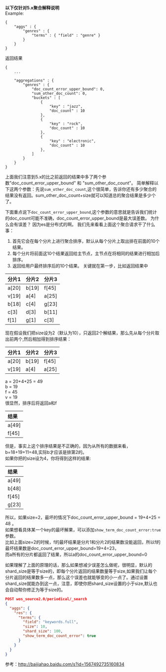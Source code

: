 **以下仅针对5.x聚合解释说明**  
Example:
```
{
    "aggs" : {
        "genres" : {
            "terms" : { "field" : "genre" }
        }
    }
}
```
返回结果
```
{
    ...

    "aggregations" : {
        "genres" : {
            "doc_count_error_upper_bound": 0, 
            "sum_other_doc_count": 0, 
            "buckets" : [ 
                {
                    "key" : "jazz",
                    "doc_count" : 10
                },
                {
                    "key" : "rock",
                    "doc_count" : 10
                },
                {
                    "key" : "electronic",
                    "doc_count" : 10
                },
            ]
        }
    }
}
```

上面我们注意到5.x的比之前返回的结果中多了两个参数"doc_count_error_upper_bound" 和 "sum_other_doc_count"。
简单解释以下这两个参数：先说`sum_other_doc_count`,这个很简单，告诉你还有多少聚合的结果没有返回。sum_other_doc_count+size就可以知道总的聚合结果是多少个了。

下面重点说下`doc_count_error_upper_bound`,这个参数的意思就是告诉我们统计的doc_count可能不准确，doc_count_error_upper_bound是最大误差数。
为什么会有误差？
因为es是分布式的啊。
我们先来看看上面这个聚合请求干了什么事：
1. 首先它会在每个分片上进行聚合排序，默认从每个分片上取出排在前面的10个结果。
2. 每个分片将前面这10个结果返回给主节点，主节点在将相同的结果进行相加后排序。
3. 返回给用户最终排序后的10个结果。
关键就在第一步，比如返回结果中

| 分片1 | 分片2 | 分片3 |
| :---- |:-----| :-----|
| a[20] | b[19]| f[45] |
| v[19] | a[4] | a[25] |
| b[18] | c[4] | g[23] |
| c[3]  | d[3] | b[11] |
| f[1]  | g[1] | c[3]  |

现在假设我们把size设为2（默认为10），只返回2个解结果，那么先从每个分片取出前两个,然后相加得到排序结果：  

| 分片1 | 分片2  |分片3  |  
| :---- |:----- | :-----|  
| a[20] | b[19] | f[45] |  
| v[19] | a[4]  | a[25] |  

a = 20+4+25 = 49  
b = 19  
f = 45  
v = 19  
很显然，排序后将返回a和f   

|结果 |  
|:----|
|a[49]|
|f[45]|

但是，事实上这个排序结果是不正确的，因为从所有的数据来看，b=18+19+11=48,实际b才应该是排第2的。  
如果你把的size设为4，你将得到这样的结果:  

|结果 |
|:--  |
|a[49]|
|b[48]|
|f[45]|
|g[23]|

所以，如果size=2，最坏的情况下doc_count_error_upper_bound = 19+4+25 = 48 。  
如果想看具体某一个key的最坏解果，可以添加`show_term_doc_count_error:true`参数。  
比如上面size=2的时候，f的最坏结果是分片1和分片2的结果数没能返回，所以f的最坏结果数是doc_count_error_upper_bound=19+4=23，  
而a所有的分片都返回了结果，所以a的doc_count_error_upper_bound=0  


如果理解了上面的原理的话，那么如果想减少误差怎么做呢，很明显，默认的shard_size是等于size的，即每个分片返回的结果数量等于size,如果我们让每个分片返回的结果数多一点，那么这个误差也就能够变的小一点了。通过设置shard_size就能办到这一点，注意，即使你把shard_size设置的小于size,默认也会自动帮你修正为等于size的。 
```json
POST wos_source2.0/periodical/_search
{
  "aggs": {
    "res": {
      "terms": {
        "field": "keywords.full",
        "size": 10, 
        "shard_size": 100, 
        "show_term_doc_count_error": true
      }
    }
  }
}
```



参考：http://baijiahao.baidu.com/s?id=1567492735160834
